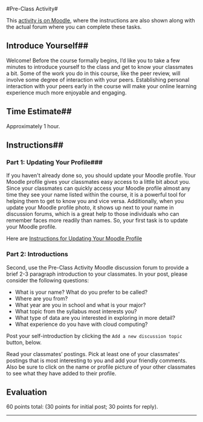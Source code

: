 #Pre-Class Activity#

This [activity is on Moodle][pca], where the instructions are also shown
along with the actual forum where you can complete these tasks.

## Introduce Yourself##

Welcome! Before the course formally begins, I’d like you to take a few
minutes to introduce yourself to the class and get to know your
classmates a bit. Some of the work you do in this course, like the peer
review, will involve some degree of interaction with your peers.
Establishing personal interaction with your peers early in the course
will make your online learning experience much more enjoyable and
engaging.


## Time Estimate##
Approximately 1 hour.

## Instructions##
### Part 1: Updating Your Profile###

If you haven't already done so, you should update your Moodle profile.
Your Moodle profile gives your classmates easy access to a little bit
about you. Since your classmates can quickly access your Moodle profile
almost any time they see your name listed within the course, it is a
powerful tool for helping them to get to know you and vice versa.
Additionally, when you update your Moodle profile photo, it shows up
next to your name in discussion forums, which is a great help to those
individuals who can remember faces more readily than names. So, your
first task is to update your Moodle profile.

Here are [Instructions for Updating Your Moodle 
Profile](http://publish.illinois.edu/atlas-tlt/students/editing-your-profile/)

### Part 2: Introductions ###

Second, use the Pre-Class Activity Moodle discussion forum to provide a brief 2-3 paragraph
introduction to your classmates. In your post, please consider the following questions:

- What is your name? What do you prefer to be called?
- Where are you from?
- What year are you in school and what is your major?
- What topic from the syllabus most interests you?
- What type of data are you interested in exploring in more detail?
- What experience do you have with cloud computing?

Post your self-introduction by clicking the `Add a new discussion topic` button, below.

Read your classmates’ postings. Pick at least one of your classmates’
postings that is most interesting to you and add your friendly comments.
Also be sure to click on the name or profile picture of your other
classmates to see what they have added to their profile.

## Evaluation ##

60 points total: (30 points for initial post; 30 points for reply).

-----
[pca]: https://learn.illinois.edu/mod/forum/view.php?id=1325053